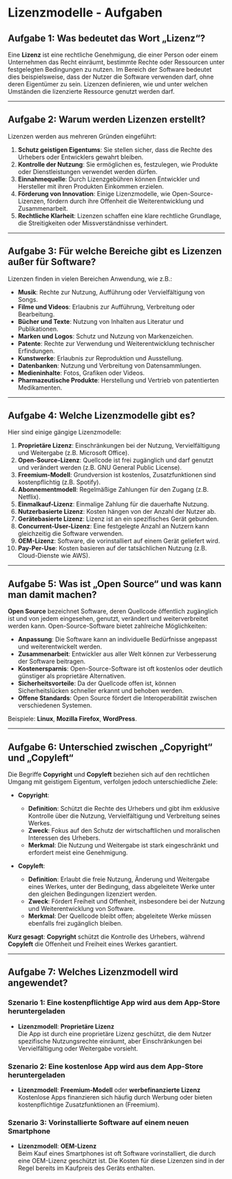 # Lizenzmodelle - Aufgaben

## Aufgabe 1: Was bedeutet das Wort „Lizenz“?

Eine **Lizenz** ist eine rechtliche Genehmigung, die einer Person oder einem Unternehmen das Recht einräumt, bestimmte Rechte oder Ressourcen unter festgelegten Bedingungen zu nutzen. Im Bereich der Software bedeutet dies beispielsweise, dass der Nutzer die Software verwenden darf, ohne deren Eigentümer zu sein. Lizenzen definieren, wie und unter welchen Umständen die lizenzierte Ressource genutzt werden darf.

---

## Aufgabe 2: Warum werden Lizenzen erstellt?

Lizenzen werden aus mehreren Gründen eingeführt:

1. **Schutz geistigen Eigentums**: Sie stellen sicher, dass die Rechte des Urhebers oder Entwicklers gewahrt bleiben.
2. **Kontrolle der Nutzung**: Sie ermöglichen es, festzulegen, wie Produkte oder Dienstleistungen verwendet werden dürfen.
3. **Einnahmequelle**: Durch Lizenzgebühren können Entwickler und Hersteller mit ihren Produkten Einkommen erzielen.
4. **Förderung von Innovation**: Einige Lizenzmodelle, wie Open-Source-Lizenzen, fördern durch ihre Offenheit die Weiterentwicklung und Zusammenarbeit.
5. **Rechtliche Klarheit**: Lizenzen schaffen eine klare rechtliche Grundlage, die Streitigkeiten oder Missverständnisse verhindert.

---

## Aufgabe 3: Für welche Bereiche gibt es Lizenzen außer für Software?

Lizenzen finden in vielen Bereichen Anwendung, wie z.B.:

- **Musik**: Rechte zur Nutzung, Aufführung oder Vervielfältigung von Songs.
- **Filme und Videos**: Erlaubnis zur Aufführung, Verbreitung oder Bearbeitung.
- **Bücher und Texte**: Nutzung von Inhalten aus Literatur und Publikationen.
- **Marken und Logos**: Schutz und Nutzung von Markenzeichen.
- **Patente**: Rechte zur Verwendung und Weiterentwicklung technischer Erfindungen.
- **Kunstwerke**: Erlaubnis zur Reproduktion und Ausstellung.
- **Datenbanken**: Nutzung und Verbreitung von Datensammlungen.
- **Medieninhalte**: Fotos, Grafiken oder Videos.
- **Pharmazeutische Produkte**: Herstellung und Vertrieb von patentierten Medikamenten.

---

## Aufgabe 4: Welche Lizenzmodelle gibt es?

Hier sind einige gängige Lizenzmodelle:

1. **Proprietäre Lizenz**: Einschränkungen bei der Nutzung, Vervielfältigung und Weitergabe (z.B. Microsoft Office).
2. **Open-Source-Lizenz**: Quellcode ist frei zugänglich und darf genutzt und verändert werden (z.B. GNU General Public License).
3. **Freemium-Modell**: Grundversion ist kostenlos, Zusatzfunktionen sind kostenpflichtig (z.B. Spotify).
4. **Abonnementmodell**: Regelmäßige Zahlungen für den Zugang (z.B. Netflix).
5. **Einmalkauf-Lizenz**: Einmalige Zahlung für die dauerhafte Nutzung.
6. **Nutzerbasierte Lizenz**: Kosten hängen von der Anzahl der Nutzer ab.
7. **Gerätebasierte Lizenz**: Lizenz ist an ein spezifisches Gerät gebunden.
8. **Concurrent-User-Lizenz**: Eine festgelegte Anzahl an Nutzern kann gleichzeitig die Software verwenden.
9. **OEM-Lizenz**: Software, die vorinstalliert auf einem Gerät geliefert wird.
10. **Pay-Per-Use**: Kosten basieren auf der tatsächlichen Nutzung (z.B. Cloud-Dienste wie AWS).

---

## Aufgabe 5: Was ist „Open Source“ und was kann man damit machen?

**Open Source** bezeichnet Software, deren Quellcode öffentlich zugänglich ist und von jedem eingesehen, genutzt, verändert und weiterverbreitet werden kann. Open-Source-Software bietet zahlreiche Möglichkeiten:

- **Anpassung**: Die Software kann an individuelle Bedürfnisse angepasst und weiterentwickelt werden.
- **Zusammenarbeit**: Entwickler aus aller Welt können zur Verbesserung der Software beitragen.
- **Kostenersparnis**: Open-Source-Software ist oft kostenlos oder deutlich günstiger als proprietäre Alternativen.
- **Sicherheitsvorteile**: Da der Quellcode offen ist, können Sicherheitslücken schneller erkannt und behoben werden.
- **Offene Standards**: Open Source fördert die Interoperabilität zwischen verschiedenen Systemen.

Beispiele: **Linux**, **Mozilla Firefox**, **WordPress**.

---

## Aufgabe 6: Unterschied zwischen „Copyright“ und „Copyleft“

Die Begriffe **Copyright** und **Copyleft** beziehen sich auf den rechtlichen Umgang mit geistigem Eigentum, verfolgen jedoch unterschiedliche Ziele:

- **Copyright**:
  - **Definition**: Schützt die Rechte des Urhebers und gibt ihm exklusive Kontrolle über die Nutzung, Vervielfältigung und Verbreitung seines Werkes.
  - **Zweck**: Fokus auf den Schutz der wirtschaftlichen und moralischen Interessen des Urhebers.
  - **Merkmal**: Die Nutzung und Weitergabe ist stark eingeschränkt und erfordert meist eine Genehmigung.

- **Copyleft**:
  - **Definition**: Erlaubt die freie Nutzung, Änderung und Weitergabe eines Werkes, unter der Bedingung, dass abgeleitete Werke unter den gleichen Bedingungen lizenziert werden.
  - **Zweck**: Fördert Freiheit und Offenheit, insbesondere bei der Nutzung und Weiterentwicklung von Software.
  - **Merkmal**: Der Quellcode bleibt offen; abgeleitete Werke müssen ebenfalls frei zugänglich bleiben.

**Kurz gesagt**: **Copyright** schützt die Kontrolle des Urhebers, während **Copyleft** die Offenheit und Freiheit eines Werkes garantiert.

---

## Aufgabe 7: Welches Lizenzmodell wird angewendet?

### Szenario 1: Eine kostenpflichtige App wird aus dem App-Store heruntergeladen
- **Lizenzmodell**: **Proprietäre Lizenz**  
  Die App ist durch eine proprietäre Lizenz geschützt, die dem Nutzer spezifische Nutzungsrechte einräumt, aber Einschränkungen bei Vervielfältigung oder Weitergabe vorsieht.

### Szenario 2: Eine kostenlose App wird aus dem App-Store heruntergeladen
- **Lizenzmodell**: **Freemium-Modell** oder **werbefinanzierte Lizenz**  
  Kostenlose Apps finanzieren sich häufig durch Werbung oder bieten kostenpflichtige Zusatzfunktionen an (Freemium).

### Szenario 3: Vorinstallierte Software auf einem neuen Smartphone
- **Lizenzmodell**: **OEM-Lizenz**  
  Beim Kauf eines Smartphones ist oft Software vorinstalliert, die durch eine OEM-Lizenz geschützt ist. Die Kosten für diese Lizenzen sind in der Regel bereits im Kaufpreis des Geräts enthalten.
